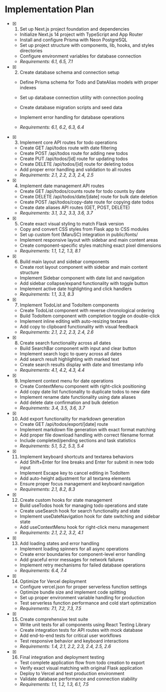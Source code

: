 # Implementation Plan

- [x] 1. Set up Next.js project foundation and dependencies

  - Initialize Next.js 14 project with TypeScript and App Router
  - Install and configure Prisma with Neon PostgreSQL
  - Set up project structure with components, lib, hooks, and styles directories
  - Configure environment variables for database connection
  - _Requirements: 6.1, 6.5, 7.1_

- [x] 2. Create database schema and connection setup

  - Define Prisma schema for Todo and DateAlias models with proper indexes
  - Set up database connection utility with connection pooling

  - Create database migration scripts and seed data
  - Implement error handling for database operations
  - _Requirements: 6.1, 6.2, 6.3, 6.4_

- [x] 3. Implement core API routes for todo operations

  - Create GET /api/todos route with date filtering
  - Create POST /api/todos route for adding new todos
  - Create PUT /api/todos/[id] route for updating todos
  - Create DELETE /api/todos/[id] route for deleting todos
  - Add proper error handling and validation to all routes
  - _Requirements: 2.1, 2.2, 2.3, 2.4, 2.5_

- [x] 4. Implement date management API routes

  - Create GET /api/todos/counts route for todo counts by date
  - Create DELETE /api/todos/date/[date] route for bulk date deletion
  - Create POST /api/todos/copy-date route for copying date todos
  - Create date aliases API routes (GET, POST, DELETE)
  - _Requirements: 3.1, 3.2, 3.3, 3.6, 3.7_

- [x] 5. Create exact visual styling to match Flask version

  - Copy and convert CSS styles from Flask app to CSS modules
  - Set up custom font (MaruSC) integration in public/fonts/
  - Implement responsive layout with sidebar and main content areas
  - Create component-specific styles matching exact pixel dimensions
  - _Requirements: 1.1, 1.2, 1.3, 8.1_

- [x] 6. Build main layout and sidebar components

  - Create root layout component with sidebar and main content structure
  - Implement Sidebar component with date list and navigation
  - Add sidebar collapse/expand functionality with toggle button
  - Implement active date highlighting and click handlers
  - _Requirements: 1.1, 3.3, 8.3_

- [x] 7. Implement TodoList and TodoItem components

  - Create TodoList component with reverse chronological ordering
  - Build TodoItem component with completion toggle on double-click
  - Implement inline editing with auto-resizing textarea
  - Add copy to clipboard functionality with visual feedback
  - _Requirements: 2.1, 2.2, 2.3, 2.4, 2.6_

- [x] 8. Create search functionality across all dates

  - Build SearchBar component with input and clear button
  - Implement search logic to query across all dates
  - Add search result highlighting with marked text
  - Create search results display with date and timestamp info
  - _Requirements: 4.1, 4.2, 4.3, 4.4_

- [x] 9. Implement context menu for date operations

  - Create ContextMenu component with right-click positioning
  - Add copy date list functionality to duplicate todos to new date
  - Implement rename date functionality using date aliases
  - Add delete date confirmation and bulk deletion
  - _Requirements: 3.4, 3.5, 3.6, 3.7_

- [x] 10. Add export functionality for markdown generation

  - Create GET /api/todos/export/[date] route
  - Implement markdown file generation with exact format matching
  - Add proper file download handling with correct filename format
  - Include completed/pending sections and task statistics
  - _Requirements: 5.1, 5.2, 5.3, 5.4_

- [x] 11. Implement keyboard shortcuts and textarea behaviors

  - Add Shift+Enter for line breaks and Enter for submit in new todo input
  - Implement Escape key to cancel editing in TodoItem
  - Add auto-height adjustment for all textarea elements
  - Ensure proper focus management and keyboard navigation
  - _Requirements: 2.1, 8.2, 8.3_

- [x] 12. Create custom hooks for state management

  - Build useTodos hook for managing todo operations and state
  - Create useSearch hook for search functionality and state
  - Implement useDateNavigation hook for date switching and sidebar state
  - Add useContextMenu hook for right-click menu management
  - _Requirements: 2.1, 2.2, 3.2, 4.1_

- [x] 13. Add loading states and error handling

  - Implement loading spinners for all async operations
  - Create error boundaries for component-level error handling
  - Add graceful error messages for network failures
  - Implement retry mechanisms for failed database operations
  - _Requirements: 6.4, 7.4_

- [x] 14. Optimize for Vercel deployment

  - Configure vercel.json for proper serverless function settings
  - Optimize bundle size and implement code splitting
  - Set up proper environment variable handling for production
  - Test serverless function performance and cold start optimization
  - _Requirements: 7.1, 7.2, 7.3, 7.5_

- [x] 15. Create comprehensive test suite

  - Write unit tests for all components using React Testing Library
  - Create integration tests for API routes with mock database
  - Add end-to-end tests for critical user workflows
  - Test responsive behavior and keyboard interactions
  - _Requirements: 1.4, 2.1, 2.2, 2.3, 2.4, 2.5, 2.6_

- [x] 16. Final integration and deployment testing
  - Test complete application flow from todo creation to export
  - Verify exact visual matching with original Flask application
  - Deploy to Vercel and test production environment
  - Validate database performance and connection stability
  - _Requirements: 1.1, 1.2, 1.3, 6.1, 7.5_
